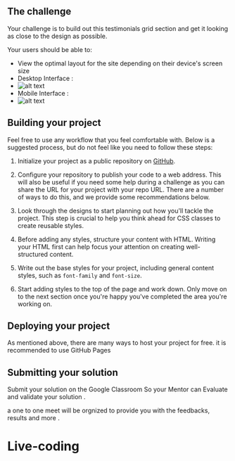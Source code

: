 ## The challenge

Your challenge is to build out this testimonials grid section and get it looking as close to the design as possible.

Your users should be able to:

- View the optimal layout for the site depending on their device's screen size
- Desktop Interface :
- ![alt text](https://github.com/MoYassineBa/GryffindorElites-LiveCoding-HTML-CSS/blob/master/design/desktop-design.jpg)
- Mobile Interface :
- ![alt text](https://github.com/MoYassineBa/GryffindorElites-LiveCoding-HTML-CSS/blob/master/design/mobile-design.jpg)  

## Building your project

Feel free to use any workflow that you feel comfortable with. Below is a suggested process, but do not feel like you need to follow these steps:

1. Initialize your project as a public repository on [GitHub](https://github.com/).

2. Configure your repository to publish your code to a web address. This will also be useful if you need some help during a challenge as you can share the URL for your project with your repo URL. There are a number of ways to do this, and we provide some recommendations below.

3. Look through the designs to start planning out how you'll tackle the project. This step is crucial to help you think ahead for CSS classes to create reusable styles.

4. Before adding any styles, structure your content with HTML. Writing your HTML first can help focus your attention on creating well-structured content.

5. Write out the base styles for your project, including general content styles, such as `font-family` and `font-size`.

6. Start adding styles to the top of the page and work down. Only move on to the next section once you're happy you've completed the area you're working on.

## Deploying your project

As mentioned above, there are many ways to host your project for free. it is recommended to use GitHub Pages

## Submitting your solution

Submit your solution on the Google Classroom So your Mentor can Evaluate and validate your solution .

a one to one meet will be orgnized to provide you with the feedbacks, results and more . 
# Live-coding
